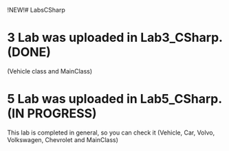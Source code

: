 !NEW!# LabsCSharp
# 3 Lab was uploaded in Lab3_CSharp.(DONE)
(Vehicle class and MainClass)
# 5 Lab was uploaded in Lab5_CSharp.(IN PROGRESS)
This lab is completed in general, so you can check it
(Vehicle, Car, Volvo, Volkswagen, Chevrolet and MainClass)
